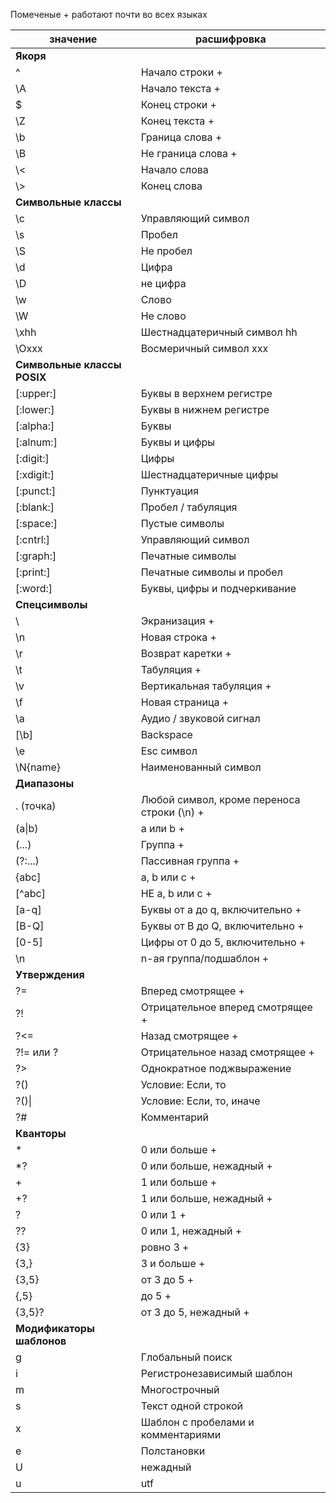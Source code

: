 
Помеченые + работают почти во всех языках

| значение | расшифровка |
|-|-|
| <b>Якоря</b> | |
| ^ | Начало строки + |
| \A | Начало текста + |
| $ | Конец строки + |
| \Z | Конец текста + |
| \b | Граница слова + |
| \B | Не граница слова + |
| \\< | Начало слова |
| \\> | Конец слова |
| <b>Символьные классы</b> |  |
| \c | Управляющий символ |
| \s | Пробел |
| \S | Не пробел |
| \d | Цифра |
| \D | не цифра |
| \w | Слово |
| \W | Не слово |
| \xhh | Шестнадцатеричный символ hh |
| \Oxxx | Восмеричный символ xxx |
| <b>Символьные классы POSIX</b> | |
| [:upper:] | Буквы в верхнем регистре |
| [:lower:] | Буквы в нижнем регистре |
| [:alpha:] | Буквы |
| [:alnum:] | Буквы и цифры |
| [:digit:] | Цифры |
| [:xdigit:] | Шестнадцатеричные цифры |
| [:punct:] | Пунктуация |
| [:blank:] | Пробел / табуляция |
| [:space:] | Пустые символы |
| [:cntrl:] | Управляющий символ |
| [:graph:] | Печатные символы |
| [:print:] | Печатные символы и пробел |
| [:word:] | Буквы, цифры и подчеркивание |
| <b>Спецсимволы</b> | |
| \ | Экранизация + |
| \n | Новая строка + |
| \r | Возврат каретки + |
| \t | Табуляция + |
| \v | Вертикальная табуляция + |
| \f | Новая страница + |
| \a | Аудио / звуковой сигнал |
| [\b] | Backspace |
| \e | Esc символ |
| \N{name} | Наименованный символ |
| <b>Диапазоны</b> | |
| . (точка) | Любой символ, кроме переноса строки (\n) + |
| (a\|b) | a или b + |
| (...) | Группа + |
| (?:...) | Пассивная группа + |
| {abc] | a, b или c + |
| [^abc] | НЕ a, b или c +  |
| [a-q] | Буквы от a до q, включительно + |
| [B-Q] | Буквы от B до Q, включительно +  |
| [0-5] | Цифры от 0 до 5, включительно +  |
| \n | n-ая группа/подшаблон + |
| <b>Утверждения</b> | |
| ?= | Вперед смотрящее + |
| ?! | Отрицательное вперед смотрящее + |
| ?<= | Назад смотрящее + |
| ?!= или ? | Отрицательное назад смотрящее + |
| ?> | Однократное поджвыражение |
| ?() | Условие: Если, то |
| ?()\| | Условие: Если, то, иначе |
| ?# | Комментарий |
| <b>Кванторы</b> | |
| * | 0 или больше + |
| *? | 0 или больше, нежадный + |
| + | 1 или больше + |
| +? | 1 или больше, нежадный + |
| ? | 0 или 1 + |
| ?? | 0 или 1, нежадный + |
| {3} | ровно 3 + |
| {3,} | 3 и больше + |
| {3,5} | от 3 до 5 + |
| {,5} | до 5 + |
| {3,5}? | от 3 до 5, нежадный + |
| <b>Модификаторы шаблонов</b> | |
| g | Глобальный поиск |
| i | Регистронезависимый шаблон |
| m | Многострочный |
| s | Текст одной строкой |
| x | Шаблон с пробелами и комментариями |
| e | Полстановки |
| U | нежадный |
| u | utf |